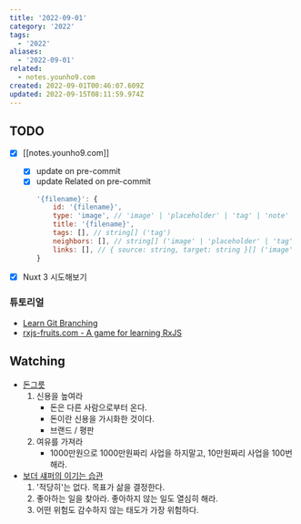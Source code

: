 ```yaml
---
title: '2022-09-01'
category: '2022'
tags:
  - '2022'
aliases:
  - '2022-09-01'
related:
  - notes.younho9.com
created: 2022-09-01T00:46:07.609Z
updated: 2022-09-15T08:11:59.974Z
---
```


## TODO

- [x] [[notes.younho9.com]]

  - [x] update on pre-commit
  - [x] update Related on pre-commit
    ```js
    '{filename}': {
    	id: '{filename}',
    	type: 'image', // 'image' | 'placeholder' | 'tag' | 'note'
    	title: '{filename}',
    	tags: [], // string[] ('tag')
    	neighbors: [], // string[] ('image' | 'placeholder' | 'tag' | 'note')
    	links: [], // { source: string, target: string }[] ('image' | 'placeholder' | 'tag' | 'note')
    }
    ```

- [x] Nuxt 3 시도해보기

### 튜토리얼

- [Learn Git Branching](https://learngitbranching.js.org)
- [rxjs-fruits.com - A game for learning RxJS](https://www.rxjs-fruits.com/subscribe)

## Watching

- [돈그릇](https://youtu.be/fjm1A_5nGlM)
  1.  신용을 높여라
      - 돈은 다른 사람으로부터 온다.
      - 돈이란 신용을 가시화한 것이다.
      - 브랜드 / 평판
  2.  여유를 가져라
      - 1000만원으로 1000만원짜리 사업을 하지말고, 10만원짜리 사업을 100번 해라.
- [보더 섀퍼의 이기는 습관](https://youtu.be/zaxG5oDJsN8)
  1.  '적당히'는 없다. 목표가 삶을 결정한다.
  2.  좋아하는 일을 찾아라. 좋아하지 않는 일도 열심히 해라.
  3.  어떤 위험도 감수하지 않는 태도가 가장 위험하다.
